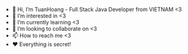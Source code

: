 - 👋 Hi, I’m TuanHoang - Full Stack Java Developer from VIETNAM <3
- 👀 I’m interested in <3
- 🌱 I’m currently learning <3
- 💞️ I’m looking to collaborate on <3
- 📫 How to reach me <3
- ❤ Everything is secret!

<!---
hoangtuan2402/hoangtuan2402 is a ✨ special ✨ repository because its `README.md` (this file) appears on your GitHub profile.
You can click the Preview link to take a look at your changes.
--->
